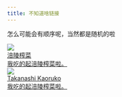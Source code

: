 ```yaml
---
title: 不知道啥链接
---
```


怎么可能会有顺序呢，当然都是随机的啦

<div class="friends">

<a class="a-friend" target="_blank"  href="https://sssssystem.github.io">
<img class="blog-avatar" src="https://ae01.alicdn.com/kf/H7703af2e60384f3caf135f586114224cK.jpg" data-tag="bdshare">
<div class="text-container">
<div class="name">涪陵榨菜</div>
<div class="description" style="width:185px;overflow:hidden;text-overflow:ellipsis;white-space:nowrap;">我吃的起涪陵榨菜啦。</div>
</div>
</a>
<a class="a-friend" target="_blank"  href="https://vanillaneko.club">
<img class="blog-avatar" src="http://img01.sogoucdn.com/app/a/100520146/82d0f3bc8e9a2432137a37a529548df6" data-tag="bdshare">
<div class="text-container">
<div class="name">Takanashi Kaoruko</div>
<div class="description" style="width:185px;overflow:hidden;text-overflow:ellipsis;white-space:nowrap;">我吃的起涪陵榨菜啦。</div>
</div>
</a>
</div>

